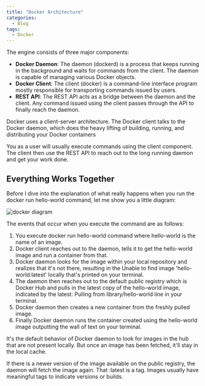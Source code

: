 ```yaml
---
title: "Docker Architecture"
categories:
  - Blog
tags:
  - Docker
---
```


The engine consists of three major components:
<ul>
<li><b>Docker Daemon</b>: The daemon (dockerd) is a process that keeps running in the background and waits for commands from the client. The daemon is capable of managing various Docker objects.</li>
<li><b>Docker Client</b>: The client  (docker) is a command-line interface program mostly responsible for transporting commands issued by users.</li>
<li><b>REST API</b>: The REST API acts as a bridge between the daemon and the client. Any command issued using the client passes through the API to finally reach the daemon.</li>
</ul>

Docker uses a client-server architecture. The Docker client talks to the Docker daemon, which does the heavy lifting of building, running, and distributing your Docker containers

You as a user will usually execute commands using the client component. The client then use the REST API to reach out to the long running daemon and get your work done.

<h2>Everything Works Together</h2>

Before I dive into the explanation of what really happens when you run the docker run hello-world command, let me show you a little diagram:

 <img src="https://i.imgur.com/O8eWTlG.png" alt="docker diagram" > 
 
The events that occur when you execute the command are as follows:

<ol>
<li>You execute docker run hello-world command where hello-world is the name of an image.</li>
<li>Docker client reaches out to the daemon, tells it to get the hello-world image and run a container from that.</li>
<li>Docker daemon looks for the image within your local repository and realizes that it's not there, resulting in the Unable to find image 'hello-world:latest' locally that's printed on your terminal.</li>
<li>The daemon then reaches out to the default public registry which is Docker Hub and pulls in the latest copy of the hello-world image, indicated by the latest: Pulling from library/hello-world line in your terminal.</li>
<li>Docker daemon then creates a new container from the freshly pulled image.</li>
<li>Finally Docker daemon runs the container created using the hello-world image outputting the wall of text on your terminal.</li>
</ol>

It's the default behavior of Docker daemon to look for images in the hub that are not present locally. But once an image has been fetched, it'll stay in the local cache.

If there is a newer version of the image available on the public registry, the daemon will fetch the image again. That :latest is a tag. Images usually have meaningful tags to indicate versions or builds. 